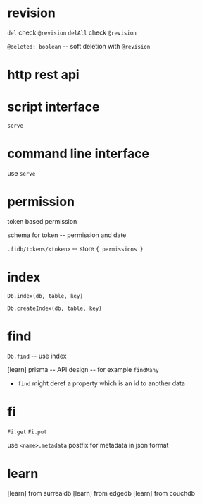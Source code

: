 # revision

`del` check `@revision`
`delAll` check `@revision`

`@deleted: boolean` -- soft deletion with `@revision`

# http rest api

# script interface

`serve`

# command line interface

use `serve`

# permission

token based permission

schema for token -- permission and date

`.fidb/tokens/<token>` -- store `{ permissions }`

# index

`Db.index(db, table, key)`

`Db.createIndex(db, table, key)`

# find

`Db.find` -- use index

[learn] prisma -- API design -- for example `findMany`

- `find` might deref a property which is an id to another data

# fi

`Fi.get`
`Fi.put`

use `<name>.metadata` postfix for metadata in json format

# learn

[learn] from surrealdb
[learn] from edgedb
[learn] from couchdb
